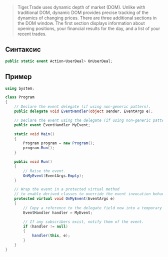 
> Tiger.Trade uses dynamic depth of market (DOM). Unlike with traditional DOM, dynamic DOM provides precise tracking of the dynamics of changing prices. There are three additional sections in the DOM window. The first section displays information about opening positions, your financial results for the day, and a list of your recent trades.

## Синтаксис
```csharp
public static event Action<UserDeal> OnUserDeal;
```

## Пример
```csharp
using System;

class Program
{
    // Declare the event delegate (if using non-generic pattern).
    public delegate void EventHandler(object sender, EventArgs e);

    // Declare the event using the delegate (if using non-generic pattern).
    public event EventHandler MyEvent;

    static void Main()
    {
        Program program = new Program();
        program.Run();
    }

    public void Run()
    {
        // Raise the event.
        OnMyEvent(EventArgs.Empty);
    }

    // Wrap the event in a protected virtual method
    // to enable derived classes to override the event invocation behavior.
    protected virtual void OnMyEvent(EventArgs e)
    {
        // Copy a reference to the delegate field now into a temporary field for thread safety.
        EventHandler handler = MyEvent;

        // If any subscribers exist, notify them of the event.
        if (handler != null)
        {
            handler(this, e);
        }
    }
}

```
